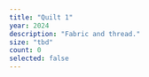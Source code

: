 ```yaml
---
title: "Quilt 1"
year: 2024
description: "Fabric and thread."
size: "tbd"
count: 0
selected: false
---
```

